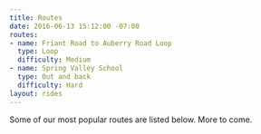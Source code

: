 ```yaml
---
title: Routes
date: 2016-06-13 15:12:00 -07:00
routes:
- name: Friant Road to Auberry Road Loop
  type: Loop
  difficulty: Medium
- name: Spring Valley School
  type: Out and back
  difficulty: Hard
layout: rides
---
```


Some of our most popular routes are listed below. More to come.